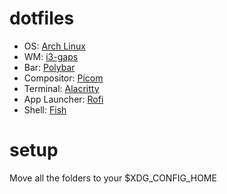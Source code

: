 # dotfiles

* OS: [Arch Linux](https://archlinux.org/)
* WM: [i3-gaps](https://github.com/Airblader/i3)
* Bar: [Polybar](https://github.com/polybar/polybar)
* Compositor: [Picom](https://github.com/yshui/picom)
* Terminal: [Alacritty](https://github.com/alacritty/alacritty)
* App Launcher: [Rofi](https://davatorium/rofi)
* Shell: [Fish](https://fishshell.com/)

# setup

Move all the folders to your $XDG_CONFIG_HOME
